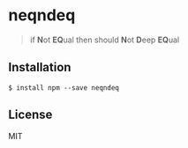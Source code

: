 # neqndeq

> if **N**ot **EQ**ual then should **N**ot **D**eep **EQ**ual

## Installation

```
$ install npm --save neqndeq
```

## License

MIT
